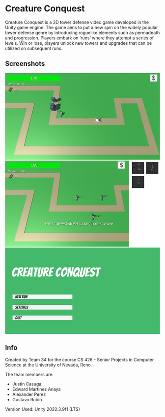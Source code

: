 # Creature Conquest
Creature Conquest is a 3D tower defense video game developed in the Unity game engine. The game aims to put a new spin on the widely popular tower defense genre by introducing roguelike elements such as permadeath and progression. Players embark on ‘runs’ where they attempt a series of levels. Win or lose, players unlock new towers and upgrades that can be utilized on subsequent runs.

## Screenshots
![screenshot](Screenshots/CreatureConquest02.png)
![screenshot](Screenshots/CreatureConquest01.png)
![screenshot](Screenshots/CreatureConquest03.png)

## Info
Created by Team 34 for the course CS 426 - Senior Projects in Computer Science at the University of Nevada, Reno. 

The team members are:
 - Justin Casuga
 - Edward Martinez Anaya
 - Alexander Perez
 - Gustavo Rubio


Version Used: Unity 2022.3.9f1 (LTS)